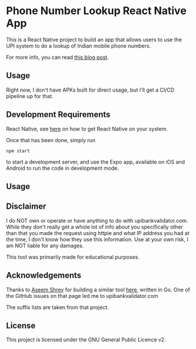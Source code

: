 # Phone Number Lookup React Native App

This is a React Native project to build an app that allows users to use the UPI system to do a lookup of Indian mobile phone numbers.

For more info, you can read [this blog post](https://gotlou.srht.site/phone-num-lookup.html).

## Usage

Right now, I don't have APKs built for direct usage, but I'll get a CI/CD pipeline up for that.

## Development Requirements

React Native, see [here](https://reactnative.dev/docs/environment-setup) on how to get React Native on your system.

Once that has been done, simply run

```
npm start
```

to start a development server, and use the Expo app, available on iOS and Android to run the code in development mode.

## Usage

## Disclaimer

I do NOT own or operate or have anything to do with upibankvalidator.com. While they don't really get a whole lot of info about you specifically other than that you made the request using httpie and what IP address you had at the time, I don't know how they use this information. Use at your own risk, I am NOT liable for any damages.

This tool was primarily made for educational purposes.

## Acknowledgements

Thanks to [Aseem Shrey](https://aseemshrey.in/) for building a similar tool [here](https://github.com/LuD1161/upi-recon-cli), written in Go. One of the GitHub issues on that page led me to upibankvalidator.com

The suffix lists are taken from that project.

## License

This project is licensed under the GNU General Public Licence v2.
